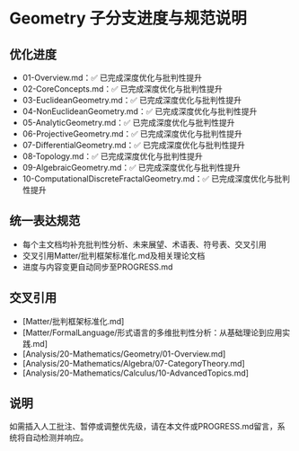 # Geometry 子分支进度与规范说明

## 优化进度

- 01-Overview.md：✅ 已完成深度优化与批判性提升
- 02-CoreConcepts.md：✅ 已完成深度优化与批判性提升
- 03-EuclideanGeometry.md：✅ 已完成深度优化与批判性提升
- 04-NonEuclideanGeometry.md：✅ 已完成深度优化与批判性提升
- 05-AnalyticGeometry.md：✅ 已完成深度优化与批判性提升
- 06-ProjectiveGeometry.md：✅ 已完成深度优化与批判性提升
- 07-DifferentialGeometry.md：✅ 已完成深度优化与批判性提升
- 08-Topology.md：✅ 已完成深度优化与批判性提升
- 09-AlgebraicGeometry.md：✅ 已完成深度优化与批判性提升
- 10-ComputationalDiscreteFractalGeometry.md：✅ 已完成深度优化与批判性提升

## 统一表达规范

- 每个主文档均补充批判性分析、未来展望、术语表、符号表、交叉引用
- 交叉引用Matter/批判框架标准化.md及相关理论文档
- 进度与内容变更自动同步至PROGRESS.md

## 交叉引用

- [Matter/批判框架标准化.md]
- [Matter/FormalLanguage/形式语言的多维批判性分析：从基础理论到应用实践.md]
- [Analysis/20-Mathematics/Geometry/01-Overview.md]
- [Analysis/20-Mathematics/Algebra/07-CategoryTheory.md]
- [Analysis/20-Mathematics/Calculus/10-AdvancedTopics.md]

## 说明

如需插入人工批注、暂停或调整优先级，请在本文件或PROGRESS.md留言，系统将自动检测并响应。
